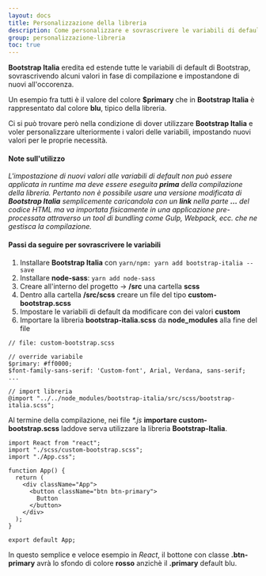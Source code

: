 ```yaml
---
layout: docs
title: Personalizzazione della libreria
description: Come personalizzare e sovrascrivere le variabili di default della libreria (es. colori, font-family, misure, ecc.)
group: personalizzazione-libreria
toc: true
---
```


**Bootstrap Italia** eredita ed estende tutte le variabili di default di Bootstrap, sovrascrivendo alcuni valori in fase di compilazione e impostandone di nuovi all'occorenza.

Un esempio fra tutti è il valore del colore **\$primary** che in **Bootstrap Italia** è rappresentato dal colore **blu**, tipico della libreria.

Ci si può trovare però nella condizione di dover utilizzare **Bootstrap Italia** e voler personalizzare ulteriormente i valori delle variabili, impostando nuovi valori per le proprie necessità.

#### Note sull'utilizzo

_L'impostazione di nuovi valori alle variabili di default non può essere applicata in runtime ma deve essere eseguita **prima** della compilazione della libreria. Pertanto non è possibile usare una versione modificata di **Bootstrap Italia** semplicemente caricandola con un **link** nella parte **<head>...</head>** del codice HTML ma va importata fisicamente in una applicazione pre-processata attraverso un tool di bundling come Gulp, Webpack, ecc. che ne gestisca la compilazione._

#### Passi da seguire per sovrascrivere le variabili

1. Installare **Bootstrap Italia** con `yarn/npm: yarn add bootstrap-italia --save`
2. Installare **node-sass**: `yarn add node-sass`
3. Creare all'interno del progetto -> **/src** una cartella **scss**
4. Dentro alla cartella **/src/scss** creare un file del tipo **custom-bootstrap.scss**
5. Impostare le variabili di default da modificare con dei valori **custom**
6. Importare la libreria **bootstrap-italia.scss** da **node_modules** alla fine del file

```
// file: custom-bootstrap.scss

// override variabile
$primary: #ff0000;
$font-family-sans-serif: 'Custom-font', Arial, Verdana, sans-serif;
...

// import libreria
@import "../../node_modules/bootstrap-italia/src/scss/bootstrap-italia.scss";
```

Al termine della compilazione, nei file _\*.js_ **importare custom-bootstrap.scss** laddove serva utilizzare la libreria **Bootstrap-Italia**.

```
import React from "react";
import "./scss/custom-bootstrap.scss";
import "./App.css";

function App() {
  return (
    <div className="App">
      <button className="btn btn-primary">
        Button
      </button>
    </div>
  );
}

export default App;
```

In questo semplice e veloce esempio in _React_, il bottone con classe **.btn-primary** avrà lo sfondo di colore **rosso** anzichè il **.primary** default blu.
